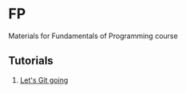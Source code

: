 # FP
Materials for Fundamentals of Programming course

## Tutorials
1. [Let's Git going](https://github.com/cs-ubbcluj-ro/FP/blob/master/GitHub%20Classroom%20101.md)
